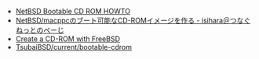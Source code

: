 * [NetBSD Bootable CD ROM HOWTO](http://www.netbsd.org/ja/docs/bootcd.html)
* [NetBSD/macppcのブート可能なCD-ROMイメージを作る - isihara＠つなぐねっとのぺーじ](http://www.tunagu.gr.jp/cgi-bin/fswiki/wiki.cgi/isihara?page=NetBSD%2Fmacppc%A4%CE%A5%D6%A1%BC%A5%C8%B2%C4%C7%BD%A4%CACD-ROM%A5%A4%A5%E1%A1%BC%A5%B8%A4%F2%BA%EE%A4%EB)
* [Create a CD-ROM with FreeBSD](http://www.bsddiary.net/doc/mkisofs.html)
* [TsubaiBSD/current/bootable-cdrom](http://www.tonotono.net/ua/nph-.cgi/000000A/http/www.ki.nu/software/tsubai-bsd-current/bootable-cdrom.html)
